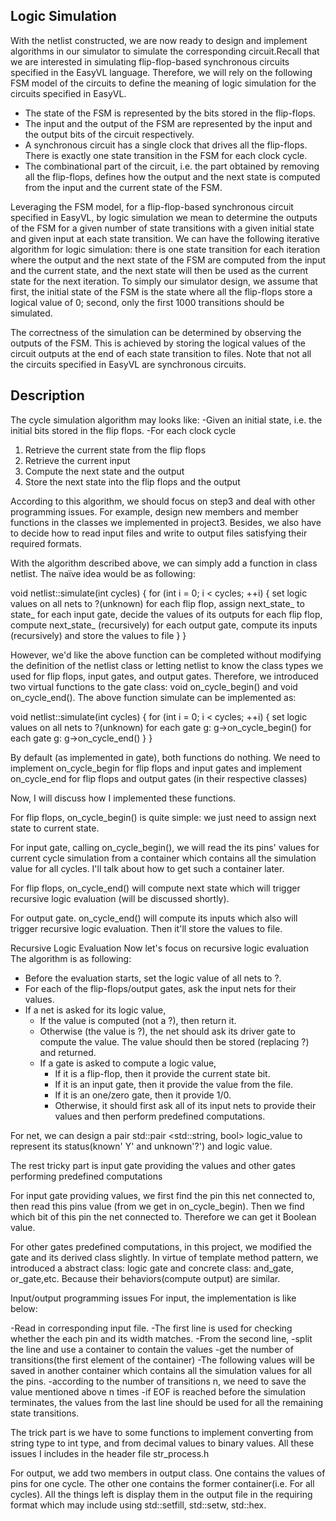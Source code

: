 ## Logic Simulation

With the netlist constructed, we are now ready to design and implement algorithms in our simulator to simulate the corresponding circuit.Recall that we are interested in simulating flip-flop-based synchronous circuits specified in the EasyVL language. Therefore, we will rely on the following FSM model of the circuits to define the meaning of logic simulation for the circuits specified in EasyVL.
* The state of the FSM is represented by the bits stored in the flip-flops.
* The input and the output of the FSM are represented by the input and the output
bits of the circuit respectively.
* A synchronous circuit has a single clock that drives all the flip-flops. There is
exactly one state transition in the FSM for each clock cycle.
* The combinational part of the circuit, i.e. the part obtained by removing all the flip-flops, defines how the output and the next state is computed from the input
and the current state of the FSM.

Leveraging the FSM model, for a flip-flop-based synchronous circuit specified in EasyVL, by logic simulation we mean to determine the outputs of the FSM for a given number of state transitions with a given initial state and given input at each state transition. We can have the following iterative algorithm for logic simulation: there is one state transition for each iteration where the output and the next state of the FSM are computed from the input and the current state, and the next state will then be used as the current state for the next iteration. To simply our simulator design, we assume that first, the initial state of the FSM is the state where all the flip-flops store a logical value of 0; second, only the first 1000 transitions should be simulated.

The correctness of the simulation can be determined by observing the outputs of the FSM. This is achieved by storing the logical values of the circuit outputs at the end of each state transition to files. Note that not all the circuits specified in EasyVL are synchronous circuits.

## Description

The cycle simulation algorithm may looks like:
	-Given an initial state, i.e. the initial bits stored in the flip flops.
	-For each clock cycle
1.	Retrieve the current state from the flip flops
2.	Retrieve the current input
3.	Compute the next state and the output
4.	Store the next state into the flip flops and the output

According to this algorithm, we should focus on step3 and deal with other programming issues. For example, design new members and member functions in the classes we implemented in project3. Besides, we also have to decide how to read input files and write to output files satisfying their required formats.

With the algorithm described above, we can simply add a function in class netlist. The naïve idea would be as following:

void netlist::simulate(int cycles)
{
	for (int i = 0; i < cycles; ++i)
	{
		set logic values on all nets to ?(unknown)
		for each flip flop, assign next_state_ to state_
		for each input gate, decide the values of its outputs
		for each flip flop, compute next_state_ (recursively)
		for each output gate, compute its inputs (recursively)
		and store the values to file
	}
}

However, we'd like the above function can be completed without modifying the definition of the netlist class or letting netlist to know the class types we used for flip flops, input gates, and output gates. Therefore, we introduced two virtual functions to the gate class: void on_cycle_begin() and void on_cycle_end(). The above function simulate can be implemented as:

void netlist::simulate(int cycles)
{
	for (int i = 0; i < cycles; ++i)
	{
		set logic values on all nets to ?(unknown)
		for each gate g:
		g->on_cycle_begin()
		for each gate g:
		g->on_cycle_end()
	}
}

By default (as implemented in gate), both functions do nothing. We need to implement on_cycle_begin for flip flops and input gates and implement on_cycle_end for flip flops and output gates (in their respective classes)

Now, I will discuss how I implemented these functions.

For flip flops, on_cycle_begin() is quite simple: we just need to assign next state to current state.

For input gate, calling on_cycle_begin(),  we will read the its pins' values for current cycle simulation from a container which contains all the simulation value for all cycles. I'll talk about how to get such a container later.

For flip flops, on_cycle_end() will compute next state which will trigger recursive logic evaluation (will be discussed shortly).

For output gate. on_cycle_end() will compute its inputs which also will trigger recursive logic evaluation. Then it'll store the values to file.

Recursive Logic Evaluation
Now let's focus on recursive logic evaluation
The algorithm is as following:
* Before the evaluation starts, set the logic value of all nets to ?.
* For each of the flip-flops/output gates, ask the input nets for their values.
* If a net is asked for its logic value,
	* If the value is computed (not a ?), then return it.
	* Otherwise (the value is ?), the net should ask its driver gate to
		compute the value. The value should then be stored (replacing
		?) and returned.
	* If a gate is asked to compute a logic value,
		* If it is a flip-flop, then it provide the current state bit.
		* If it is an input gate, then it provide the value from the file.
		* If it is an one/zero gate, then it provide 1/0.
		* Otherwise, it should first ask all of its input nets to provide
		their values and then perform predefined computations.

For net, we can design a pair std::pair <std::string, bool> logic_value to represent its status(known' Y' and unknown'?') and logic value.

The rest tricky part is input gate providing the values and other gates performing predefined computations

For input gate providing values, we first find the pin this net connected to, then read this pins value (from we get in on_cycle_begin). Then we find which bit of this pin the net connected to. Therefore we can get it Boolean value.

For other gates predefined computations, in this project, we modified the gate and its derived class slightly. In virtue of template method pattern, we introduced a abstract class: logic gate and concrete class: and_gate, or_gate,etc. Because their behaviors(compute output) are similar.

Input/output programming issues
For input, the implementation is like below:

-Read in corresponding input file.
-The first line is used for checking whether the each pin and its width matches.
-From the second line,
	-split the line and use a container to contain the values
	-get the number of transitions(the first element of the container)
	-The following values will be saved in another container which contains all the simulation values for all the pins.
	-according to the number of transitions n, we need to save the value mentioned above n times
	-if EOF is reached before the simulation terminates, the values from the last line should be used for all the remaining state transitions.

The trick part is we have to some functions to implement converting from string type to int type, and from decimal values to binary values. All these issues I includes in the header file str_process.h

For output, we add two members in output class. One contains the values of pins for one cycle. The other one contains the former container(i.e. For all cycles). All the things left is display them in the output file in the requiring format which may include using std::setfill, std::setw, std::hex.

